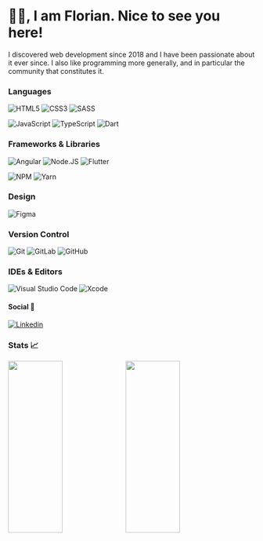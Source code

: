 <p align="center">
<h1>👋🏼, I am Florian. Nice to see you here!</h2> 
</p>

  I discovered web development since 2018 and I have been passionate about it ever since.
  I also like programming more generally, and in particular the community that constitutes it. 

### Languages

![HTML5](https://img.shields.io/badge/-HTML5-%23E44D27?style=for-the-badge&logo=html5&logoColor=ffffff)
![CSS3](https://img.shields.io/badge/-CSS3-%231572B6?style=for-the-badge&logo=css3) 
![SASS](https://img.shields.io/badge/SASS-hotpink.svg?style=for-the-badge&logo=SASS&logoColor=white)

![JavaScript](https://img.shields.io/badge/JAVASCRIPT-323330?style=for-the-badge&logo=javascript&logoColor=F7DF1E)
![TypeScript](https://img.shields.io/badge/TYPESCRIPT-323330?style=for-the-badge&logo=typescript&logoColor=1F7ACC)
![Dart](https://img.shields.io/badge/dart-%230175C2.svg?style=for-the-badge&logo=dart&logoColor=white)

### Frameworks & Libraries

![Angular](https://img.shields.io/badge/angular-%2320232a.svg?style=for-the-badge&logo=react&logoColor=red)
![Node.JS](https://img.shields.io/badge/NODE.JS-43853D?style=for-the-badge&logo=node.js&logoColor=ffffff)
![Flutter](https://img.shields.io/badge/Flutter-%2302569B.svg?style=for-the-badge&logo=Flutter&logoColor=white)

![NPM](https://img.shields.io/badge/NPM-%23000000.svg?style=for-the-badge&logo=npm&logoColor=white)
![Yarn](https://img.shields.io/badge/yarn-%232C8EBB.svg?style=for-the-badge&logo=yarn&logoColor=white)

### Design

![Figma](https://img.shields.io/badge/figma-%23F24E1E.svg?style=for-the-badge&logo=figma&logoColor=white)

### Version Control

![Git](https://img.shields.io/badge/git-%23F05033.svg?style=for-the-badge&logo=git&logoColor=white)
![GitLab](https://img.shields.io/badge/gitlab-%23181717.svg?style=for-the-badge&logo=gitlab&logoColor=white)
![GitHub](https://img.shields.io/badge/github-%23121011.svg?style=for-the-badge&logo=github&logoColor=white)

### IDEs & Editors

![Visual Studio Code](https://img.shields.io/badge/Visual%20Studio%20Code-0078d7.svg?style=for-the-badge&logo=visual-studio-code&logoColor=white)
![Xcode](https://img.shields.io/badge/Xcode-007ACC?style=for-the-badge&logo=Xcode&logoColor=white)

#### Social 👥

[![Linkedin](https://img.shields.io/badge/-Florian%20Mazelier-black?style=for-the-badge&logo=Linkedin)](https://www.linkedin.com/in/fmazelier/)  

### Stats 📈

<img align="left" width="47%" height="350px" src="https://github-readme-stats.vercel.app/api?username=fmazelier&hide=stars&count_private=true&show_icons=true&theme=blueberry" />

<img align="left" width="47%" height="350px" src="https://github-readme-stats.vercel.app/api/top-langs/?username=fmazelier&layout=compact&count_private=true&theme=blueberry" />  

